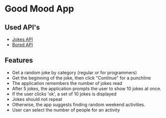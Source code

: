 # Good Mood App

## Used API's

- [Jokes API](https://www.boredapi.com/)
- [Bored API](https://github.com/15Dkatz/official_joke_api)

## Features

- Get a random joke by category (regular or for programmers)
- Get the beginning of the joke, then click "Continue" for a punchline
- The application remembers the number of jokes read
- After 5 jokes, the application prompts the user to show 10 jokes at once.
- If the user clicks 'ok', a set of 10 jokes is displayed
- Jokes should not repeat
- Otherwise, the app suggests finding random weekend activities.
- User can select the number of people for an activity
